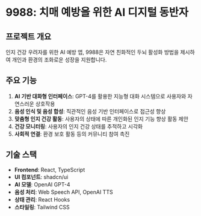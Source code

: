 # 9988: 치매 예방을 위한 AI 디지털 동반자

## 프로젝트 개요

인지 건강 우려자를 위한 AI 예방 앱, 9988은 자연 친화적인 두뇌 활성화 방법을 제시하여 개인과 환경의 조화로운 성장을 지원합니다. 

## 주요 기능

1. **AI 기반 대화형 인터페이스**: GPT-4를 활용한 지능형 대화 시스템으로 사용자와 자연스러운 상호작용
2. **음성 인식 및 음성 합성**: 직관적인 음성 기반 인터페이스로 접근성 향상
3. **맞춤형 인지 건강 활동**: 사용자의 상태에 따른 개인화된 인지 기능 향상 활동 제안
4. **건강 모니터링**: 사용자의 인지 건강 상태를 추적하고 시각화
5. **사회적 연결**: 환경 보호 활동 등의 커뮤니티 참여 촉진

## 기술 스택

- **Frontend**: React, TypeScript
- **UI 컴포넌트**: shadcn/ui
- **AI 모델**: OpenAI GPT-4
- **음성 처리**: Web Speech API, OpenAI TTS
- **상태 관리**: React Hooks
- **스타일링**: Tailwind CSS
